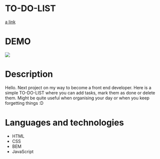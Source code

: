# TO-DO-LIST

[a link](https://github.com/sebanek96/TO-DO-LIST/blob/master/media/animation.gif?raw=true)

# DEMO

![](https://sebanek96.github.io/TO-DO-LIST/)

# Description

Hello. Next project on my way to become a front end developer. Here is a simple TO-DO-LIST where you can add tasks, mark them as done or delete them. Might be quite useful when organising your day or when you keep forgetting things :D

# Languages and technologies

* HTML
* CSS
* BEM
* JavaScript